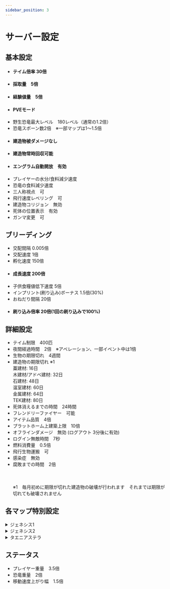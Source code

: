 ```yaml
---
sidebar_position: 3
---
```


# サーバー設定
## 基本設定
- <h4>テイム倍率 30倍</h4>
- <h4>採取量　5倍</h4>
- <h4>経験値量　5倍</h4>
- <h4>PVEモード</h4>
- 野生恐竜最大レベル　180レベル（通常の1.2倍）
- 恐竜スポーン数2倍　※一部マップは1～1.5倍
- <h4>建造物被ダメージなし</h4>
- <h4>建造物常時回収可能</h4>
- <h4>エングラム自動開放　有効</h4>
- プレイヤーの水分/食料減少速度
- 恐竜の食料減少速度
- 三人称視点　可
- 飛行速度レベリング　可
- 建造物コリジョン　無効
- 死体の位置表示　有効
- ガンマ変更　可

## ブリーディング
- 交配間隔 0.005倍
- 交配速度 1倍
- 孵化速度 150倍
- <h4>成長速度 200倍</h4>
- 子供食糧値低下速度 5倍
- インプリント(刷り込み)ボーナス 1.5倍(30%)
- おねだり間隔 20倍
- <h4>刷り込み倍率 20倍(1回の刷り込みで100%)</h4>
## 詳細設定
- テイム制限　400匹
- 夜間経過時間　2倍　※アべレーション、一部イベント中は1倍　
- 生物の期限切れ　4週間
- 建造物の期限切れ ※1  
  藁建材: 16日  
  木建材/アドベ建材: 32日  
  石建材: 48日  
  温室建材: 60日  
  金属建材: 64日  
  TEK建材: 80日
- 死体消えるまでの時間　24時間
- フレンドリーファイヤー　可能
- アイテム品質　4倍
- プラットホーム上建築上限　10倍
- オフラインダメージ　無効 (ログアウト 3分後に有効)
- ログイン無敵時間　7秒
- 燃料消費量　0.5倍
- 飛行生物運搬　可
- 感染症　無効
- 腐敗までの時間　2倍  <br></br><br></br>
※1　毎月初めに期限が切れた建造物の破壊が行われます　それまでは期限が切れても破壊されません
## 各マップ特別設定

<details>
  <summary>ジェネシス1</summary>
　飛行生物騎乗可能
　ヘキサゴン獲得量３倍
</details>

<details>
  <summary>ジェネシス2</summary>
  ミッションワールドバフ無効
  ストライダー他マップ持出し不可
  プラットフォーム生物　テイム制限使用枠　5
  ヘキサゴン獲得量３倍
  宇宙エリア桟橋の青いエリアのみストライダーを置いておいてもよい
  プラットフォーム生物の使う生物テイム枠　５
</details>

<details>
  <summary>タエニアステラ</summary>
  飛行生物騎乗不可
</details>

## ステータス
- プレイヤー重量　3.5倍
- 恐竜重量　2倍
- 移動速度上がり幅　1.5倍

